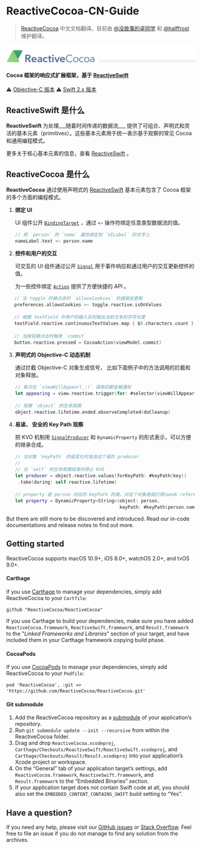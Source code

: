 # ReactiveCocoa-CN-Guide
> [ReactiveCocoa](https://github.com/ReactiveCocoa/ReactiveCocoa) 中文文档翻译。目前由 [@没故事的卓同学](http://weibo.com/1926303682) 和 [@halffrost]( http://weibo.com/u/1936502837) 维护翻译。

![](https://github.com/ReactiveCocoa/ReactiveCocoa/raw/master/Logo/header.png)

#### Cocoa 框架的响应式扩展框架，基于 [ReactiveSwift][]

⚠️ [Objective-C 版本](https://github.com/ReactiveCocoa/ReactiveObjC) ⚠️ [ Swift 2.x 版本](https://github.com/ReactiveCocoa/ReactiveCocoa/tree/v4.0.0)

## ReactiveSwift 是什么
__ReactiveSwift__ 为处理___随着时间传递的数据流___ 提供了可组合、声明式和灵活的基本元素（primitives）。这些基本元素用于统一表示基于观察的常见 Cocoa 和通用编程模式。

更多关于核心基本元素的信息，查看 [ReactiveSwift][] 。

## ReactiveCocoa 是什么

__ReactiveCocoa__ 通过使用声明式的 [ReactiveSwift][] 基本元素包含了 Cocoa 框架的多个方面的编程模式。 

1. **绑定 UI**

   UI 组件公开 [`BindingTarget`][] ，通过 `<~` 操作符绑定任意类型数据流的值。

   ```swift
   // 把 `person` 的 `name` 属性绑定到 `UILabel` 的文字上
   nameLabel.text <~ person.name
   ```

2. **控件和用户的交互**

   可交互的 UI 组件通过公开 [`Signal`][] 用于事件响应和通过用户的交互更新控件的值。

   为一些控件绑定 [`Action`][] 提供了方便快捷的 API 。


```swift
   // 当 toggle 的被点击时 `allowsCookies` 的值就会更新
   preferences.allowsCookies <~ toggle.reactive.isOnValues 

   // 根据 textField 中用户的输入实时输出当前文本的字符长度
   textField.reactive.continuousTextValues.map { $0.characters.count }

   // 当按钮被点击时触发 `commit` 
   button.reactive.pressed = CocoaAction(viewModel.commit)
```

3. **声明式的 Objective-C 动态机制**

   通过拦截 Objective-C 对象生成信号，
   比如下面例子中的方法调用的拦截和对象释放。

   ```swift
   // 每次在 `viewWillAppear(_:)` 调用后都会被通知
   let appearing = view.reactive.trigger(for: #selector(viewWillAppear(_:)))

   // 观察 `object` 的生命周期
   object.reactive.lifetime.ended.observeCompleted(doCleanup)
   ```

4. **易读、 安全的 Key Path 观察**

   把 KVO 机制用 [`SignalProducer`][]  和 `DynamicProperty` 的形式表示，可以方便的继承合成。

   ```swift
   // 当对象 `keyPath` 的值变化时发送这个值的 producer
   //
   // 当 `self` 的生命周期结束时停止 KVO
   let producer = object.reactive.values(forKeyPath: #keyPath(key))
   	.take(during: self.reactive.lifetime)

   // property 是 person 对应的 keyPath 的值。对这个对象是弱引用(weak reference)。 
   let property = DynamicProperty<String>(object: person,
                                          keyPath: #keyPath(person.name))
   ```

But there are still more to be discovered and introduced. Read our in-code documentations and release notes to find out more.

## Getting started

ReactiveCocoa supports macOS 10.9+, iOS 8.0+, watchOS 2.0+, and tvOS 9.0+.

#### Carthage

If you use [Carthage][] to manage your dependencies, simply add
ReactiveCocoa to your `Cartfile`:

```
github "ReactiveCocoa/ReactiveCocoa"
```

If you use Carthage to build your dependencies, make sure you have added `ReactiveCocoa.framework`, `ReactiveSwift.framework`, and `Result.framework` to the "_Linked Frameworks and Libraries_" section of your target, and have included them in your Carthage framework copying build phase.

#### CocoaPods

If you use [CocoaPods][] to manage your dependencies, simply add
ReactiveCocoa to your `Podfile`:

```
pod 'ReactiveCocoa', :git => 'https://github.com/ReactiveCocoa/ReactiveCocoa.git'
```

#### Git submodule

 1. Add the ReactiveCocoa repository as a [submodule][] of your
    application’s repository.
 2. Run `git submodule update --init --recursive` from within the ReactiveCocoa folder.
 3. Drag and drop `ReactiveCocoa.xcodeproj`,
    `Carthage/Checkouts/ReactiveSwift/ReactiveSwift.xcodeproj`, and
    `Carthage/Checkouts/Result/Result.xcodeproj` into your application’s Xcode
    project or workspace.
 4. On the “General” tab of your application target’s settings, add
    `ReactiveCocoa.framework`, `ReactiveSwift.framework`, and `Result.framework`
    to the “Embedded Binaries” section.
 5. If your application target does not contain Swift code at all, you should also
    set the `EMBEDDED_CONTENT_CONTAINS_SWIFT` build setting to “Yes”.

## Have a question?
If you need any help, please visit our [GitHub issues][] or [Stack Overflow][]. Feel free to file an issue if you do not manage to find any solution from the archives.

[ReactiveSwift]: https://github.com/ReactiveCocoa/ReactiveSwift
[ReactiveObjC]: https://github.com/ReactiveCocoa/ReactiveObjC
[GitHub issues]: https://github.com/ReactiveCocoa/ReactiveCocoa/issues?q=is%3Aissue+label%3Aquestion+
[Stack Overflow]: http://stackoverflow.com/questions/tagged/reactive-cocoa
[CHANGELOG]: CHANGELOG.md
[Carthage]: https://github.com/Carthage/Carthage
[CocoaPods]: https://cocoapods.org/
[submodule]: https://git-scm.com/book/en/v2/Git-Tools-Submodules
[`Signal`]: https://github.com/ReactiveCocoa/ReactiveSwift/blob/master/Documentation/FrameworkOverview.md#signals
[`SignalProducer`]: https://github.com/ReactiveCocoa/ReactiveSwift/blob/master/Documentation/FrameworkOverview.md#signal-producers
[`Action`]: https://github.com/ReactiveCocoa/ReactiveSwift/blob/master/Documentation/FrameworkOverview.md#actions
[`BindingTarget`]: https://github.com/ReactiveCocoa/ReactiveSwift/blob/master/Documentation/FrameworkOverview.md#binding-target